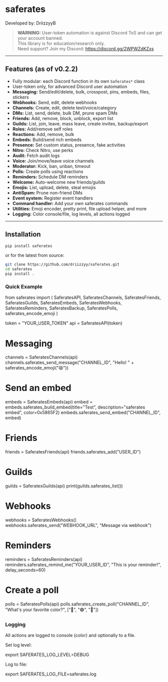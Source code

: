 # saferates
Developed by: DriizzyyB

> **WARNING:** User-token automation is against Discord ToS and can get your account banned.  
> This library is for education/research only.  
> Need support? Join my Discord: https://discord.gg/2WPWZdKZxs

---

## Features (as of v0.2.2)

- Fully modular: each Discord function in its own `Saferates*` class
- User-token only, for advanced Discord user automation
- **Messaging:** Send/edit/delete, bulk, crosspost, pins, embeds, files, stickers
- **Webhooks:** Send, edit, delete webhooks
- **Channels:** Create, edit, delete text/voice/category
- **DMs:** List, send, delete, bulk DM, prune spam DMs
- **Friends:** Add, remove, block, unblock, export list
- **Guilds:** List, join, leave, mass leave, create invites, backup/export
- **Roles:** Add/remove self roles
- **Reactions:** Add, remove, bulk
- **Embeds:** Build/send rich embeds
- **Presence:** Set custom status, presence, fake activities
- **Nitro:** Check Nitro, use perks
- **Audit:** Fetch audit logs
- **Voice:** Join/move/leave voice channels
- **Moderator:** Kick, ban, unban, timeout
- **Polls:** Create polls using reactions
- **Reminders:** Schedule DM reminders
- **Welcome:** Auto-welcome new friends/guilds
- **Emojis:** List, upload, delete, steal emojis
- **AntiSpam:** Prune non-friend DMs
- **Event system:** Register event handlers
- **Command handler:** Add your own saferates commands
- **Utilities:** Emoji encoder, pretty print, file upload helper, and more
- **Logging:** Color console/file, log levels, all actions logged

---

## Installation

```bash
pip install saferates
```
or for the latest from source:

```bash
git clone https://github.com/driizzyy/saferates.git
cd saferates
pip install .
```

### Quick Example

from saferates import (
    SaferatesAPI, SaferatesChannels, SaferatesFriends, SaferatesGuilds,
    SaferatesEmbeds, SaferatesWebhooks, SaferatesReminders,
    SaferatesBackup, SaferatesPolls, saferates_encode_emoji
)

token = "YOUR_USER_TOKEN"
api = SaferatesAPI(token)

# Messaging
channels = SaferatesChannels(api)
channels.saferates_send_message("CHANNEL_ID", "Hello! " + saferates_encode_emoji("😄"))

# Send an embed
embeds = SaferatesEmbeds(api)
embed = embeds.saferates_build_embed(title="Test", description="saferates embed", color=0x5865F2)
embeds.saferates_send_embed("CHANNEL_ID", embed)

# Friends
friends = SaferatesFriends(api)
friends.saferates_add("USER_ID")

# Guilds
guilds = SaferatesGuilds(api)
print(guilds.saferates_list())

# Webhooks
webhooks = SaferatesWebhooks()
webhooks.saferates_send("WEBHOOK_URL", "Message via webhook")

# Reminders
reminders = SaferatesReminders(api)
reminders.saferates_remind_me("YOUR_USER_ID", "This is your reminder!", delay_seconds=60)

# Create a poll
polls = SaferatesPolls(api)
polls.saferates_create_poll("CHANNEL_ID", "What's your favorite color?", ["🔴", "🟢", "🔵"])

### Logging

All actions are logged to console (color) and optionally to a file.

Set log level:

export SAFERATES_LOG_LEVEL=DEBUG

Log to file:

export SAFERATES_LOG_FILE=saferates.log
